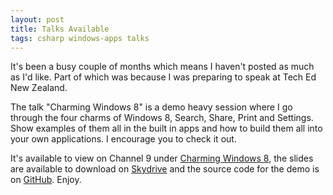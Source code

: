 ```yaml
---
layout: post
title: Talks Available
tags: csharp windows-apps talks
---
```


It's been a busy couple of months which means I haven't posted as much as I'd like. Part of which was because I was preparing to speak at Tech Ed New Zealand.

The talk "Charming Windows 8" is a demo heavy session where I go through the four charms of Windows 8, Search, Share, Print and Settings. Show examples of them all in the built in apps and how to build them all into your own applications. I encourage you to check it out.

It's available to view on Channel 9 under [Charming Windows 8][c9], the slides are available to download on [Skydrive][slides] and the source code for the demo is on [GitHub][source]. Enjoy.

[c9]: http://channel9.msdn.com/Events/TechEd/NewZealand/2013/APP301
[slides]: https://skydrive.live.com/redir?resid=D28A1F0AF33100D0!3504&authkey=!AGnjSDzmfh-W7co
[source]: https://github.com/MarkerMetro/MarkerMetro.Talks
